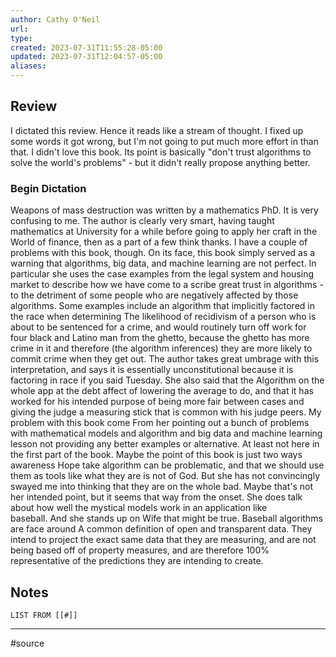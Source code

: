 ```yaml
---
author: Cathy O'Neil
url: 
type: 
created: 2023-07-31T11:55:28-05:00
updated: 2023-07-31T12:04:57-05:00
aliases:
---
```

## Review
I dictated this review. Hence it reads like a stream of thought. I fixed up some words it got wrong, but I'm not going to put much more effort in than that. I didn't love this book. Its point is basically "don't trust algorithms to solve the world's problems" - but it didn't really propose anything better.
### Begin Dictation
Weapons of mass destruction was written by a mathematics PhD. It is very confusing to me. The author is clearly very smart, having taught mathematics at University for a while before going to apply her craft in the World of finance, then as a part of a few think thanks. I have a couple of problems with this book, though. On its face, this book simply served as a warning that algorithms, big data, and machine learning are not perfect. In particular she uses the case examples from the legal system and housing market to describe how we have come to a scribe great trust in algorithms - to the detriment of some people who are negatively affected by those algorithms. Some examples include an algorithm that implicitly factored in the race when determining The likelihood of recidivism of a person who is about to be sentenced for a crime, and would routinely turn off work for four black and Latino man from the ghetto, because the ghetto has more crime in it and therefore (the algorithm inferences) they are more likely to commit crime when they get out. The author takes great umbrage with this interpretation, and says it is essentially unconstitutional because it is factoring in race if you said Tuesday. She also said that the Algorithm on the whole app at the debt affect of lowering the average to do, and that it has worked for his intended purpose of being more fair between cases and giving the judge a measuring stick that is common with his judge peers. My problem with this book come From her pointing out a bunch of problems with mathematical models and algorithm and big data and machine learning lesson not providing any better examples or alternative. At least not here in the first part of the book. Maybe the point of this book is just two ways awareness Hope take algorithm can be problematic, and that we should use them as tools like what they are is not of God. But she has not convincingly swayed me into thinking that they are on the whole bad. Maybe that's not her intended point, but it seems that way from the onset. She does talk about how well the mystical models work in an application like baseball. And she stands up on Wife that might be true. Baseball algorithms are face around A common definition of open and transparent data. They intend to project the exact same data that they are measuring, and are not being based off of property measures, and are therefore 100% representative of the predictions they are intending to create.

## Notes
```dataview
LIST FROM [[#]]
```

---
#source 